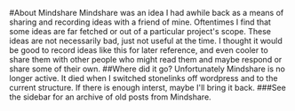 #About Mindshare
Mindshare was an idea I had awhile back as a means of sharing and recording ideas with a friend of mine. Oftentimes I find that some ideas are far fetched or out of a particular project's scope. These ideas are not necessarily bad, just not useful at the time. I thought it would be good to record ideas like this for later reference, and even cooler to share them with other people who might read them and maybe respond or share some of their own.
##Where did it go?
Unfortunately Mindshare is no longer active. It died when I switched stonelinks off wordpress and to the current structure. If there is enough interst, maybe I'll bring it back.
###See the sidebar for an archive of old posts from Mindshare.
